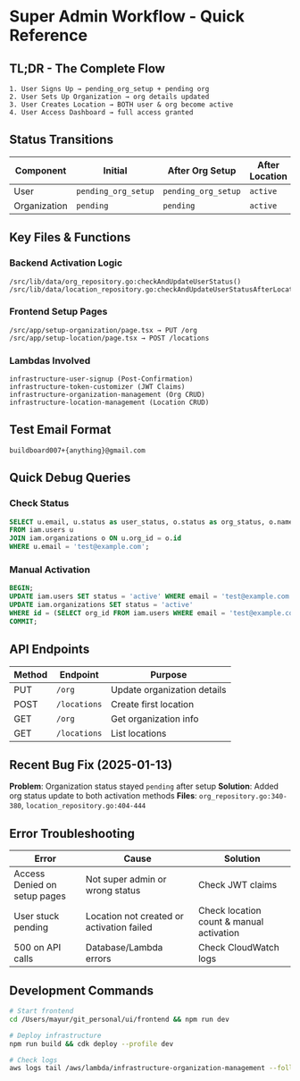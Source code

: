 # Super Admin Workflow - Quick Reference

## TL;DR - The Complete Flow

```
1. User Signs Up → pending_org_setup + pending org
2. User Sets Up Organization → org details updated
3. User Creates Location → BOTH user & org become active
4. User Access Dashboard → full access granted
```

## Status Transitions

| Component | Initial | After Org Setup | After Location | Final |
|-----------|---------|-----------------|----------------|-------|
| User | `pending_org_setup` | `pending_org_setup` | `active` | `active` |
| Organization | `pending` | `pending` | `active` | `active` |

## Key Files & Functions

### Backend Activation Logic
```
/src/lib/data/org_repository.go:checkAndUpdateUserStatus()
/src/lib/data/location_repository.go:checkAndUpdateUserStatusAfterLocation()
```

### Frontend Setup Pages
```
/src/app/setup-organization/page.tsx → PUT /org
/src/app/setup-location/page.tsx → POST /locations
```

### Lambdas Involved
```
infrastructure-user-signup (Post-Confirmation)
infrastructure-token-customizer (JWT Claims)
infrastructure-organization-management (Org CRUD)
infrastructure-location-management (Location CRUD)
```

## Test Email Format
```
buildboard007+{anything}@gmail.com
```

## Quick Debug Queries

### Check Status
```sql
SELECT u.email, u.status as user_status, o.status as org_status, o.name
FROM iam.users u 
JOIN iam.organizations o ON u.org_id = o.id
WHERE u.email = 'test@example.com';
```

### Manual Activation
```sql
BEGIN;
UPDATE iam.users SET status = 'active' WHERE email = 'test@example.com';
UPDATE iam.organizations SET status = 'active' 
WHERE id = (SELECT org_id FROM iam.users WHERE email = 'test@example.com');
COMMIT;
```

## API Endpoints

| Method | Endpoint | Purpose |
|--------|----------|---------|
| PUT | `/org` | Update organization details |
| POST | `/locations` | Create first location |
| GET | `/org` | Get organization info |
| GET | `/locations` | List locations |

## Recent Bug Fix (2025-01-13)

**Problem**: Organization status stayed `pending` after setup
**Solution**: Added org status update to both activation methods
**Files**: `org_repository.go:340-380`, `location_repository.go:404-444`

## Error Troubleshooting

| Error | Cause | Solution |
|-------|-------|----------|
| Access Denied on setup pages | Not super admin or wrong status | Check JWT claims |
| User stuck pending | Location not created or activation failed | Check location count & manual activation |
| 500 on API calls | Database/Lambda errors | Check CloudWatch logs |

## Development Commands

```bash
# Start frontend
cd /Users/mayur/git_personal/ui/frontend && npm run dev

# Deploy infrastructure  
npm run build && cdk deploy --profile dev

# Check logs
aws logs tail /aws/lambda/infrastructure-organization-management --follow --profile dev
```